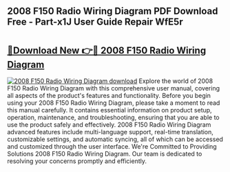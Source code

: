 ## 2008 F150 Radio Wiring Diagram PDF Download Free - Part-x1J User Guide Repair WfE5r

# <h2><a href="http://dfs1os.blite.top/?on=2008+F150+Radio+Wiring+Diagram">🔗Download New 👉🔴 2008 F150 Radio Wiring Diagram</a></h2>

[![2008 F150 Radio Wiring Diagram download](https://i.imgur.com/lujVjoI.png)](http://dfs1os.blite.top/?on=2008+F150+Radio+Wiring+Diagram)
Explore the world of 2008 F150 Radio Wiring Diagram with this comprehensive user manual, covering all aspects of the product's features and functionality. Before you begin using your 2008 F150 Radio Wiring Diagram, please take a moment to read this manual carefully. It contains essential information on product setup, operation, maintenance, and troubleshooting, ensuring that you are able to use the product safely and effectively. 2008 F150 Radio Wiring Diagram advanced features include multi-language support, real-time translation, customizable settings, and automatic syncing, all of which can be accessed and customized through the user interface. We're Committed to Providing Solutions 2008 F150 Radio Wiring Diagram. Our team is dedicated to resolving your concerns promptly and efficiently.
